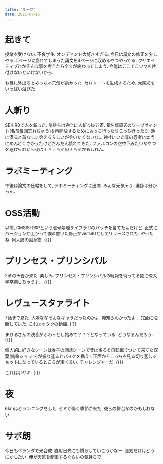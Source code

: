 ```yaml
---
title: "ループ"
date: 2021-07-15
---
```


# 起きて
授業を受けない. 不良学生. オンデマンド大好きすぎる. 今日は論文の修正を少しやる. 5ページに膨れてしまった論文を4ページに収めるやつやってる. クリエイティブとかそんな事を考えたら全てが終わってしまう. 今俺はここでこいつを片付けないといけないから.

お昼に外出るとめっちゃ天気が良かった. セロトニンを生成するため, 太陽光をいっぱい浴びた.
# 人斬り
SEKIROで人を斬った. 気持ちは完全に人斬り抜刀斎. 葦名城周辺のワープポイント(名前毎回忘れちゃう)を再開放するためにあっち行ったりこっち行ったり. 池に潜ると首なしに会えるらしいが会いたくないな... 神社にいた毒の忍者は本当にめんどくさかったけどだんだん慣れてきた. ファルコンの空中下みたいなやつを避けられたら後はチョチョイのチョイかもしれん.

# ラボミーティング
午後は論文の圧縮をして, ラボミーティングに出席. みんな元気そう. 進捗は分からん.

# OSS活動
以前, CMSIS-DSPという信号処理ライブラリのパッチを当てたんだけど, 正式にバージョンが上がって僕の書いた修正がver1.90としてリリースされた. やったね. 同人誌の副産物.
{{<tweet user="dango_bot" id="1415552857923756039">}}

# プリンセス・プリンシパル
2章の予告が来た. 楽しみ. プリンセス・プリンシパルの続報を待ってる間に俺大学卒業しちゃうよ...
{{<tweet user="dango_bot" id="1415506656088104960">}}

# レヴュースタァライト
7話まで見た. 大場ななそんなキャラだったのかよ. 俺知らんかったよ... 完全に油断していた. これはオタクの動揺.
{{<tweet user="dango_bot" id="1415674867584667649">}}

まひるさんの決着がふわっとし始めて？？？となっている. どうなるんだろう.
{{<tweet user="dango_bot" id="1415673959815598089">}}

個人的に好きなシーンは香子の回想シーンで昔は後ろを自転車でついて来てた双葉(俯瞰ショット)が振り返るとバイクを携えて正面からこっちを見る切り返しショットになっているところが凄く良い. チャレンジャーだ.
{{<tweet user="dango_bot" id="1415660960379850754">}}

これはボヤキ.
{{<tweet user="dango_bot" id="1415677504212275209">}}

# 夜
6kmほどランニングをした. セミが鳴く季節が来た. 彼らの舞台なのかもしれない.

# サボ朗
今日もベランダで光合成. 直射日光にも慣らしていこうかなー. 湿気だけはどうにかしたい. 俺が天気を制御するぐらいの気持ちで.